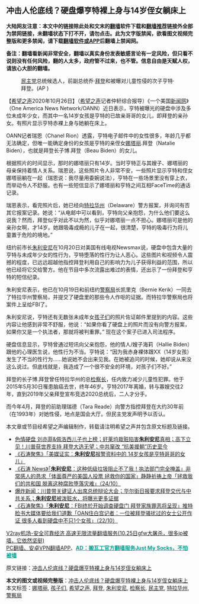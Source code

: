  <h2>冲击人伦底线？硬盘爆亨特裸上身与14岁侄女躺床上</h2> <p class="notice"><b>大陆网友注意：本文中的链接除此处和文末的<a href="https://github.com/bannedbook/fanqiang" >翻墙</a>软件下载和<a href="https://github.com/killgcd/justmysocks/blob/master/README.md">翻墙推荐</a>链接外全部为禁网链接，未翻墙状态下打不开，请勿点击。此为文字版禁闻，欲看图文视频完整版和更多禁闻，请下载<a href="https://github.com/bannedbook/fanqiang">翻墙软件或APP</a>后翻墙上禁闻网。</p><p>备注：翻墙看新闻非常安全，翻墙以真实身份发表敏感言论有一定风险，但只看不说则没有任何风险，翻的人太多，政府管不过来，也不管。信息自由是天赋人权，请放心大胆的翻墙。</b></p>  <div class="entry"> <figure><figcaption><a href="https://www.bannedbook.org/bnews/tag/%e6%b0%91%e4%b8%bb%e5%85%9a/" class="st_tag internal_tag" rel="tag" title="标签 民主党 下的日志">民主党</a>总统候选人，前副总统乔·<a href="https://www.bannedbook.org/bnews/tag/%e6%8b%9c%e7%99%bb/" class="st_tag internal_tag" rel="tag" title="标签 拜登 下的日志">拜登</a>和被曝对儿童性侵的次子亨特·拜登。(AP )</figcaption></figure> <p>【<span class='wp_keywordlink_affiliate'><a href="https://www.soundofhope.org" title="希望之声" target="_blank">希望之声</a></span>2020年10月26日】（<a href="https://www.bannedbook.org/bnews/tag/%e5%b8%8c%e6%9c%9b%e4%b9%8b%e5%a3%b0/" class="st_tag internal_tag" rel="tag" title="标签 希望之声 下的日志">希望之声</a>记者仲轩综合报导）《一个美国<span class='wp_keywordlink_affiliate'><a href="https://www.bannedbook.org/" title="新闻网">新闻网</a></span>》（One America News Network/OANN）近日表示，亨特被曝光的硬盘中涉及多位未成年少女，而其中一名14岁女孩是亨特的已故亲哥哥的女儿，即拜登的亲孙女。有照片显示亨特赤裸上身与她躺在床上。</p> <p>OANN记者瑞恩（Chanel Rion）透露，亨特电子邮件中的女性很多，年龄几乎都无法确定，但唯一能确定身份的女孩是亨特的亲侄女<a href="https://www.bannedbook.org/bnews/tag/%E5%A8%9C%E5%A1%94%E4%B8%BD/" class="st_tag internal_tag" rel="tag" title="标签 娜塔丽 下的日志">娜塔丽</a>.拜登（Natalie Biden），也就是拜登长子博.拜登（Beau Biden）的女儿。</p> <p>根据照片的时间显示，那时的娜塔丽只有14岁。当时亨特正与其嫂子、娜塔丽的母亲保持着情人关系。瑞恩说，这些照片令人非常不安，一些照片显示亨特和侄女娜塔丽躺在一起（瑞恩说：我尽量用委婉说法），亨特在一些场景里没有穿上衣，而举动令人不舒服。也有一些短信显示了娜塔丽和亨特之间互相FaceTime的通话记录。</p>  <p>瑞恩表示，看完照片后，她已经向<a href="https://www.bannedbook.org/bnews/tag/%e7%89%b9%e6%8b%89%e5%8d%8e%e5%b7%9e/" class="st_tag internal_tag" rel="tag" title="标签 特拉华州 下的日志">特拉华州</a>（Delaware）警方报案，并询问有否其它报案记录。她说：“从电邮中可以看到，亨特向父亲抱怨，为什么他们要这么说我？然而，拜登似乎对此不以为然，似乎对娜塔丽一点不担心。娜塔丽可是他的亲孙女啊，才14岁。她跟吸毒成瘾的儿子在一起，很清楚，亨特的吸毒行为将儿童置于危险的境地。”</p> <p>纽约前市长<a href="https://www.bannedbook.org/bnews/tag/%e6%9c%b1%e5%88%a9%e5%ae%89%e5%b0%bc/" class="st_tag internal_tag" rel="tag" title="标签 朱利安尼 下的日志">朱利安尼</a>在10月20日对美国有线电视Newsmax说，硬盘中包含大量的亨特与未成年少女的性行为，亨特堕落的性行为让人恶心。这些图片和视频令人震撼的程度，已远远超越他指控拜登利用自己的影响力为儿子获得利益的范围，所以他已经将它交给警方。他在节目中多次流露出难过的表情，还出示了一份拜登和亨特的短信纪录。</p> <p>朱利安尼表示，他已在10月19日和前纽约<a href="https://www.bannedbook.org/bnews/tag/%E8%AD%A6%E5%AF%9F%E5%B1%80/" class="st_tag internal_tag" rel="tag" title="标签 警察局 下的日志">警察局</a>长凯里克（Bernie Kerik）一同去了特拉华州警察局，并提交了硬盘里的那些令人作呕的证据。而特拉华警察局也将案件上呈给FBI了。</p>  <p>朱利安尼说，亨特还有无数张未成年女<a href="https://www.bannedbook.org/bnews/tag/%E5%AD%A9%E5%AD%90%E4%BB%AC/" class="st_tag internal_tag" rel="tag" title="标签 孩子们 下的日志">孩子们</a>的照片佐证邮件里提到的内容。这些内容让他感到非常不舒服，他说：“如果你看了硬盘上的照片而没有向警方报案，如果你又是一个执法者，那就将被判重罪。” 现在这个案子已进入司法程序。</p> <p>硬盘信息显示，亨特曾通过短讯向父亲抱怨，他的情人/嫂子海莉（Hallie Biden）跟他的心理医生说，他性行为不当。亨特说：“因为我赤身裸体跟XX（14岁女孩）发生了不当的性行为……她说她不会出来见我。在她被追问的时候，她却说从来没这么说过。但底线就是，我造成了一个很不安全的环境，对孩子们不好。”</p> <p>拜登的长子博.拜登曾任特拉华州的总<a href="https://www.bannedbook.org/bnews/tag/%E6%A3%80%E5%AF%9F%E9%95%BF/" class="st_tag internal_tag" rel="tag" title="标签 检察长 下的日志">检察长</a>，任内致力减少儿童性犯罪。他于2015年5月30日罹患脑癌去世，终年46岁。亨特2017年离婚，转与寡嫂交往2年，直到2019年父亲拜登宣布竞选2020总统后，二人才分手。</p>  <p>而今年4月，拜登的前助理瑞德（Tara Reade）向警方指控拜登在大约30年前（在1993年）对她性侵，地点是国会大厅。但民主党发声明予以否认。</p> <p>本文章或节目经希望之声编辑制作，转载请注明希望之声并包含原文标题及链接。</p> <ul class='op-related-articles' title='相关阅读'> <li><a href='https://www.bannedbook.org/bnews/bannedvideo/20201026/1420286.html' target='_blank'>色情硬盘 刘亦菲&佩洛西儿子也上榜；好莱坞栽赃陷害<b>朱利安尼</b>真相；高下立见！川普获世界支持 拜登大选无望；中共窜改 “抗美援朝”历史至今</a></li> <li><a href='https://www.bannedbook.org/bnews/bannedvideo/20201025/1419902.html' target='_blank'>《石涛聚焦》「美媒证实：<b>朱利安尼</b>报警资料中的 14岁女孩是亨特哥哥的女儿」</a></li> <li><a href='https://www.bannedbook.org/bnews/bannedvideo/20201025/1419728.html' target='_blank'>《石涛 News》「<b>朱利安尼</b>：这种低级垃圾阻止不了我！执法部门完全掩盖」非常感人的恳求「体面尊严的美国人投票 拯救你的国家」静静祈祷上帝「拯救我们的共和国 脱离这种腐败堕落灾难」（24/10）</a></li> <li><a href='https://www.bannedbook.org/bnews/bannedvideo/20201023/1418750.html' target='_blank'>爆炸新闻：川普带关键证人出席总统辩论大会；华尔街日报要求拜登交代与中共关系；<b>朱利安尼</b>被泼脏水，将曝光更多证据</a></li> <li><a href='https://www.bannedbook.org/bnews/bannedvideo/20201023/1418641.html' target='_blank'>《石涛聚焦》「<b>朱利安尼</b>：FBI终於开始调查硬盘门 拜登家族罪恶将呈现」推特脸书大媒体要给我们道歉「OAN住白宫记者：一位被拜登骚扰过的女士公开作证 很多人看到硬盘中不只1个女孩」（22/10）</a></li> </ul> <p class="texttj"> <a href="https://www.bannedbook.org/forum23/topic22702.html" target="_blank">V2ray机场-安全可靠经济 高速无限流量翻墙服务(10.25日gfw大屠杀，很多ip被墙，它依然坚挺)</a><br/> <a href="https://github.com/bannedbook/fanqiang/wiki/%E7%A6%81%E9%97%BB%E7%BD%91%E5%AE%89%E5%8D%93%E7%BF%BB%E5%A2%99%E6%96%B0%E9%97%BBAPP" target="_blank">PC翻墙、安卓VPN翻墙APP</a>、<span onclick="window.open('https://github.com/killgcd/justmysocks/blob/master/README.md')" style="font-weight:bold;color:#00A191;cursor:pointer;text-decoration:underline;outline:none">AD：搬瓦工官方翻墙服务Just My Socks，不怕被墙</span></p><p>原文链接：<a class="src_link"  href="https://www.soundofhope.org/post/436108" target="_blank">冲击人伦底线？硬盘爆亨特裸上身与14岁侄女躺床上</a></p> <a name='sharetosocial'></a>       <div><b>本文的图文或视频完整版</b>：<a href='https://www.bannedbook.org/bnews/comments/20201027/1420721.html'>冲击人伦底线？硬盘爆亨特裸上身与14岁侄女躺床上</a></div>  </div><!--END ENTRY--> <div class="postfooter"> <div>本文标签：<a href="https://www.bannedbook.org/bnews/tag/%E5%A8%9C%E5%A1%94%E4%B8%BD/" rel="tag">娜塔丽</a>, <a href="https://www.bannedbook.org/bnews/tag/%E5%AD%A9%E5%AD%90%E4%BB%AC/" rel="tag">孩子们</a>, <a href="https://www.bannedbook.org/bnews/tag/%e5%b8%8c%e6%9c%9b%e4%b9%8b%e5%a3%b0/" rel="tag">希望之声</a>, <a href="https://www.bannedbook.org/bnews/tag/%e6%8b%9c%e7%99%bb/" rel="tag">拜登</a>, <a href="https://www.bannedbook.org/bnews/tag/%e6%9c%b1%e5%88%a9%e5%ae%89%e5%b0%bc/" rel="tag">朱利安尼</a>, <a href="https://www.bannedbook.org/bnews/tag/%E6%A3%80%E5%AF%9F%E9%95%BF/" rel="tag">检察长</a>, <a href="https://www.bannedbook.org/bnews/tag/%e6%b0%91%e4%b8%bb%e5%85%9a/" rel="tag">民主党</a>, <a href="https://www.bannedbook.org/bnews/tag/%e7%89%b9%e6%8b%89%e5%8d%8e%e5%b7%9e/" rel="tag">特拉华州</a>, <a href="https://www.bannedbook.org/bnews/tag/%E8%AD%A6%E5%AF%9F%E5%B1%80/" rel="tag">警察局</a></div>  </div><!--END POSTFOOTER--> 